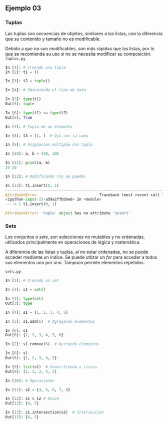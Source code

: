 ## Ejemplo 03

### Tuplas

Las tuplas son secuencias de objetos, similares a las listas, con la diferencia que su contenido y tamaño no es modificable.

Debido a que no son modificables, son más rápidas que las listas, por lo que se recomienda su uso si no se necesita modificar su composición.
`tuplas.py`
```python
In [1]: # Creando una tupla
In [2]: t1 = ()

In [3]: t2 = tuple()

In [4]: # Obteniendo el tipo de dato

In [5]: type(t1)
Out[5]: tuple

In [6]: type(t1) == type(t2)
Out[6]: True

In [7]: # Tupla de un elemento

In [8]: t3 = (1, )  # Ojo con la coma

In [9]: # Asignacion multiple con tupla

In [10]: a, b = (10, 20)

In [11]: print(a, b)
10 20

In [12]: # Modificando (no se puede)

In [13]: t1.insert(0, 1)
---------------------------------------------------------------------------
AttributeError                            Traceback (most recent call last)
<ipython-input-13-a59a2ffbbbe6> in <module>
----> 1 t1.insert(0, 1)

AttributeError: 'tuple' object has no attribute 'insert'
```

### Sets

Los conjuntos o *sets*, son solecciones no mutables y no ordenadas, utilizados principalmente en operaciones de lógica y matemática.

A diferencia de las listas y tuplas, al no estar ordenadas, no se puede acceder mediante un índice. Se puede utlizar un *for* para acceder a todos sus elementos uno por uno. Tampoco permite elementos repetidos.

`sets.py`
```python
In [1]: # Creando un set 

In [2]: s1 = set()

In [3]: type(set)
Out[3]: type

In [4]: s1 = {1, 2, 3, 4, 5}

In [5]: s1.add(6)  # Agregando elementos

In [6]: s1
Out[6]: {1, 2, 3, 4, 5, 6}

In [7]: s1.remove(6)  # Quitando elementos

In [8]: s1 
Out[8]: {1, 2, 3, 4, 5}

In [9]: list(s1)  # Convirtiendo a listas
Out[9]: [1, 2, 3, 4, 5]

In [10]: # Operaciones

In [11]: s2 = {4, 5, 6, 7, 8}

In [12]: s1 & s2 # Union 
Out[12]: {4, 5}

In [13]: s1.intersection(s2)  # Interseccion
Out[13]: {4, 5}
```